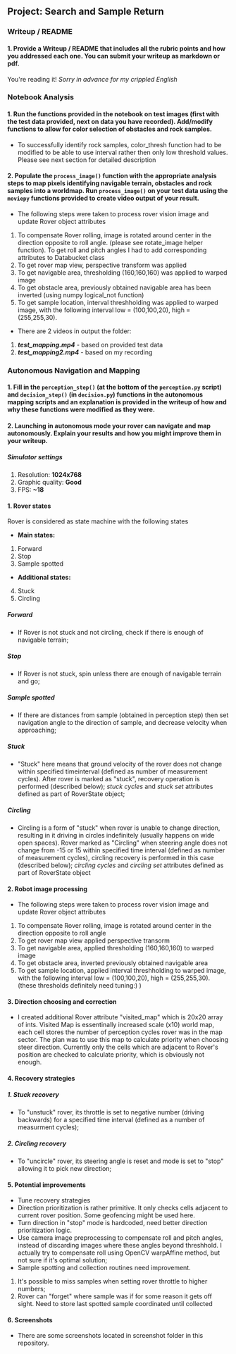 ## Project: Search and Sample Return

### Writeup / README

#### 1. Provide a Writeup / README that includes all the rubric points and how you addressed each one.  You can submit your writeup as markdown or pdf.  

You're reading it! _Sorry in advance for my crippled English_

### Notebook Analysis
#### 1. Run the functions provided in the notebook on test images (first with the test data provided, next on data you have recorded). Add/modify functions to allow for color selection of obstacles and rock samples.

* To successfully identify rock samples, color_thresh function had to be modified to be able to use interval rather then only low threshold values. 
Please see next section for detailed description


#### 2. Populate the `process_image()` function with the appropriate analysis steps to map pixels identifying navigable terrain, obstacles and rock samples into a worldmap.  Run `process_image()` on your test data using the `moviepy` functions provided to create video output of your result. 


* The following steps were taken to process rover vision image and update Rover object attributes
1. To compensate Rover rolling, image is rotated around center in the direction opposite to roll angle. (please see rotate_image helper function). To get roll and pitch angles I had to add corresponding attributes to Databucket class
2. To get rover map view, perspective transform was applied
3. To get navigable area, thresholding (160,160,160) was applied to warped image
4. To get obstacle area, previously obtained navigable area has been inverted (using numpy logical_not function)
5. To get sample location, interval threshholding was applied to warped image, with the following interval low = (100,100,20), high = (255,255,30).

* There are 2 videos in output the folder:
1. **_test_mapping.mp4_** - based on provided test data
2. **_test_mapping2.mp4_** - based on my recording


### Autonomous Navigation and Mapping

#### 1. Fill in the `perception_step()` (at the bottom of the `perception.py` script) and `decision_step()` (in `decision.py`) functions in the autonomous mapping scripts and an explanation is provided in the writeup of how and why these functions were modified as they were.


#### 2. Launching in autonomous mode your rover can navigate and map autonomously.  Explain your results and how you might improve them in your writeup.  


##### Simulator settings
1. Resolution: 		**1024x768**
2. Graphic quality:	**Good** 
3. FPS:			**~18**

#### 1. Rover states
Rover is considered as state machine with the following states
* **Main states:**
1. Forward
2. Stop
3. Sample spotted
* **Additional states:**
4. Stuck
5. Circling

##### Forward
* If Rover is not stuck and not circling, check if there is enough of navigable terrain;
##### Stop
* If Rover is not stuck, spin unless there are enough of navigable terrain and go;
##### Sample spotted
* If there are distances from sample (obtained in perception step) then set navigation angle to the direction of sample, and decrease velocity when approaching;

##### Stuck
* "Stuck" here means that ground velocity of the rover does not change within specified timeinterval (defined as number of measurement cycles). After rover is marked as "stuck", recovery operation is performed (described below); _stuck cycles_ and _stuck set_ attributes defined as part of RoverState object;

##### Circling
* Circling is a form of "stuck" when rover is unable to change direction, resulting in it driving in circles indefinitely (usually happens on wide open spaces). Rover marked as "Circling" when steering angle does not change from -15 or 15 within specified time interval (defined as number of measurement cycles), circling recovery is performed in this case (described below); _circling cycles_ and _circling set_ attributes defined as part of RoverState object

#### 2. Robot image processing

* The following steps were taken to process rover vision image and update Rover object attributes
1. To compensate Rover rolling, image is rotated around center in the direction opposite to roll angle
2. To get rover map view applied perspective transorm
3. To get navigable area, applied thresholding (160,160,160) to warped image
4. To get obstacle area, inverted previously obtained navigable area
5. To get sample location, applied interval threshholding to warped image, with the following interval low = (100,100,20), high = (255,255,30). (these thresholds definitely need tuning:) )

#### 3. Direction choosing and correction
* I created additional Rover attribute "visited_map" which is 20x20 array of ints. Visited Map is essentinally increased scale (x10) world map, each cell stores the number of perception cycles rover was in the map sector. The plan was to use this map to calculate priority when choosing steer direction.  Currently only the cells which are adjacent to Rover's position are checked to calculate priority, which is obviously not enough.
	
#### 4. Recovery strategies
##### 1. Stuck recovery 
* To "unstuck" rover, its throttle is set to negative number (driving backwards) for a specified time interval (defined as a number of measurment cycles);

##### 2. Circling recovery 
* To "uncircle" rover, its steering angle is reset and mode is set to "stop" allowing it to pick new direction;

#### 5. Potential improvements
* Tune recovery strategies
* Direction prioritization is rather primitive. It only checks cells adjacent to current rover position. Some geofencing might be used here.
* Turn direction in "stop" mode is hardcoded, need better direction prioritization logic.
* Use camera image preprocessing to compensate roll and pitch angles, instead of discarding images where these angles beyond threshhold. I actually try to compensate roll using OpenCV warpAffine method, but not sure if it's optimal solution; 
* Sample spotting and collection routines need improvement. 
1. It's possible to miss samples when setting rover throttle to higher numbers;
2. Rover can "forget" where sample was if for some reason it gets off sight. Need to store last spotted sample coordinated until collected

#### 6. Screenshots
* There are some screenshots located in screenshot folder in this repository.


